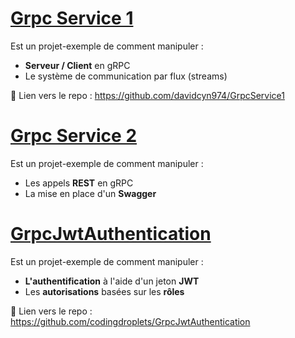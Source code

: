 # <u>Grpc Service 1</u>

Est un projet-exemple de comment manipuler :

- **Serveur / Client** en gRPC
- Le système de communication par flux (streams)

:pushpin: Lien vers le repo : https://github.com/davidcyn974/GrpcService1

# <u>Grpc Service 2</u>

Est un projet-exemple de comment manipuler :

- Les appels **REST** en gRPC
- La mise en place d'un **Swagger**



# <u>GrpcJwtAuthentication</u>

Est un projet-exemple de comment manipuler :

- **L'authentification** à l'aide d'un jeton **JWT**
- Les **autorisations** basées sur les **rôles**



:pushpin: Lien vers le repo : https://github.com/codingdroplets/GrpcJwtAuthentication